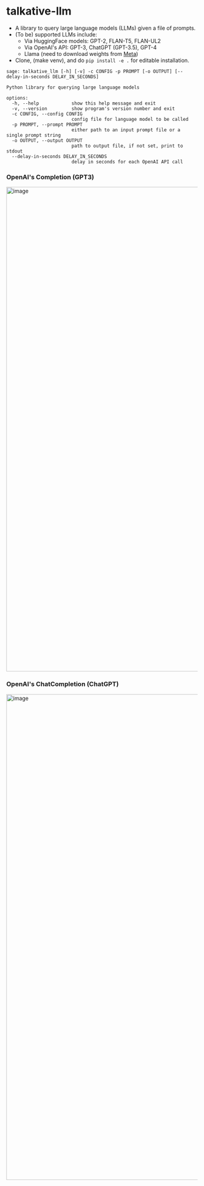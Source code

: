 # talkative-llm
- A library to query large language models (LLMs) given a file of prompts.
- (To be) supported LLMs include:
  - Via HuggingFace models: GPT-2, FLAN-T5, FLAN-UL2
  - Via OpenAI's API: GPT-3, ChatGPT (GPT-3.5), GPT-4
  - Llama (need to download weights from [Meta](https://github.com/facebookresearch/llama))
- Clone, (make venv), and do `pip install -e .` for editable installation.
```
sage: talkative_llm [-h] [-v] -c CONFIG -p PROMPT [-o OUTPUT] [--delay-in-seconds DELAY_IN_SECONDS]

Python library for querying large language models

options:
  -h, --help            show this help message and exit
  -v, --version         show program's version number and exit
  -c CONFIG, --config CONFIG
                        config file for language model to be called
  -p PROMPT, --prompt PROMPT
                        either path to an input prompt file or a single prompt string
  -o OUTPUT, --output OUTPUT
                        path to output file, if not set, print to stdout
  --delay-in-seconds DELAY_IN_SECONDS
                        delay in seconds for each OpenAI API call
```

### OpenAI's Completion (GPT3)
<img width="1276" alt="image" src="https://user-images.githubusercontent.com/3746478/226238549-14f01831-d709-4657-bf9a-749774a31730.png">

### OpenAI's ChatCompletion (ChatGPT)
<img width="1279" alt="image" src="https://user-images.githubusercontent.com/3746478/226238673-840d4cfa-b26b-449b-abd3-659e2e3365d9.png">

